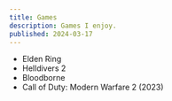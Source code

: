 ```yaml
---
title: Games
description: Games I enjoy.
published: 2024-03-17
---
```


- Elden Ring
- Helldivers 2
- Bloodborne
- Call of Duty: Modern Warfare 2 (2023)
